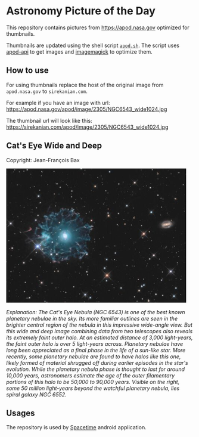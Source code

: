 # Astronomy Picture of the Day

This repository contains pictures from https://apod.nasa.gov optimized for thumbnails.

Thumbnails are updated using the shell script [`apod.sh`](apod.sh). The script
uses [apod-api](https://github.com/nasa/apod-api) to get images and [imagemagick](https://imagemagick.org) to
optimize them.

## How to use

For using thumbnails replace the host of the original image from `apod.nasa.gov` to `sirekanian.com`.

For example if you have an image with url:<br>
https://apod.nasa.gov/apod/image/2305/NGC6543_wide1024.jpg

The thumbnail url will look like this:<br>
https://sirekanian.com/apod/image/2305/NGC6543_wide1024.jpg

## Cat's Eye Wide and Deep

Copyright: Jean-François Bax

[![the picture of the day][1]][2]

_Explanation: The Cat's Eye Nebula (NGC 6543) is one of the best known planetary nebulae in the sky. Its more familiar outlines are seen in the brighter central region of the nebula in this impressive wide-angle view. But this wide and deep image combining data from two telescopes also reveals its extremely faint outer halo. At an estimated distance of 3,000 light-years, the faint outer halo is over 5 light-years across. Planetary nebulae have long been appreciated as a final phase in the life of a sun-like star. More recently, some planetary nebulae are found to have halos like this one, likely formed of material shrugged off during earlier episodes in the star's evolution. While the planetary nebula phase is thought to last for around 10,000 years, astronomers estimate the age of the outer filamentary portions of this halo to be 50,000 to 90,000 years. Visible on the right, some 50 million light-years beyond the watchful planetary nebula, lies spiral galaxy NGC 6552._

## Usages

The repository is used by [Spacetime][3] android application.

[1]: image/2305/NGC6543_wide1024.jpg

[2]: https://apod.nasa.gov/apod/image/2305/NGC6543_wide1024.jpg

[3]: https://github.com/sirekanian/spacetime
